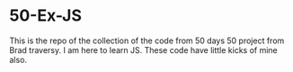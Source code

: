 # 50-Ex-JS
This is the repo of the collection of the code from 50 days 50 project from Brad traversy. I am here to learn JS. These code have little kicks of mine also.
